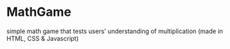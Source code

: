 # MathGame
simple math game that tests users' understanding of multiplication (made in HTML, CSS &amp; Javascript)
